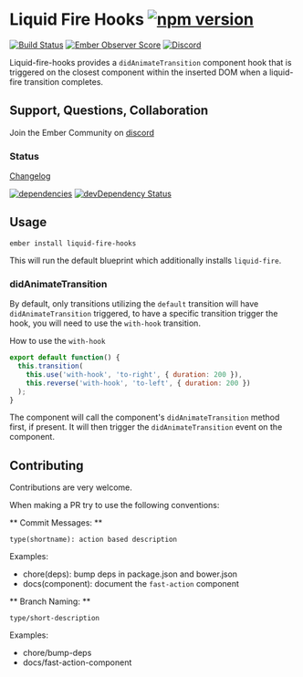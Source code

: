 Liquid Fire Hooks [![npm version](https://badge.fury.io/js/liquid-fire-hooks.svg)](http://badge.fury.io/js/liquid-fire-hooks)
=================

[![Build Status](https://travis-ci.org/runspired/liquid-fire-hooks.svg?branch=master)](https://travis-ci.org/runspired/liquid-fire-hooks)
[![Ember Observer Score](http://emberobserver.com/badges/liquid-fire-hooks.svg)](http://emberobserver.com/addons/liquid-fire-hooks)
[![Discord](https://img.shields.io/discord/480462759797063690.svg?logo=discord)](https://discord.gg/zT3asNS)

Liquid-fire-hooks provides a `didAnimateTransition` component hook that is triggered on the closest
component within the inserted DOM when a liquid-fire transition completes.

## Support, Questions, Collaboration

Join the Ember Community on [discord](https://discord.gg/zT3asNS)

### Status

[Changelog](./CHANGELOG.md)

[![dependencies](https://david-dm.org/runspired/liquid-fire-hooks.svg)](https://david-dm.org/runspired/liquid-fire-hooks)
[![devDependency Status](https://david-dm.org/runspired/liquid-fire-hooks/dev-status.svg)](https://david-dm.org/runspired/liquid-fire-hooks#info=devDependencies)

## Usage

`ember install liquid-fire-hooks`

This will run the default blueprint which additionally installs `liquid-fire`.

### didAnimateTransition

By default, only transitions utilizing the `default` transition will have `didAnimateTransition` triggered,
to have a specific transition trigger the hook, you will need to use the `with-hook` transition.

How to use the `with-hook`
```js
export default function() {
  this.transition(
    this.use('with-hook', 'to-right', { duration: 200 }),
    this.reverse('with-hook', 'to-left', { duration: 200 })
  );
}
```

The component will call the component's `didAnimateTransition` method first, if present. It will then trigger
the `didAnimateTransition` event on the component.

## Contributing

Contributions are very welcome.

When making a PR try to use the following conventions:

** Commit Messages: **

`type(shortname): action based description`

Examples:

- chore(deps): bump deps in package.json and bower.json
- docs(component): document the `fast-action` component

** Branch Naming: **

`type/short-description`

Examples:

- chore/bump-deps
- docs/fast-action-component


